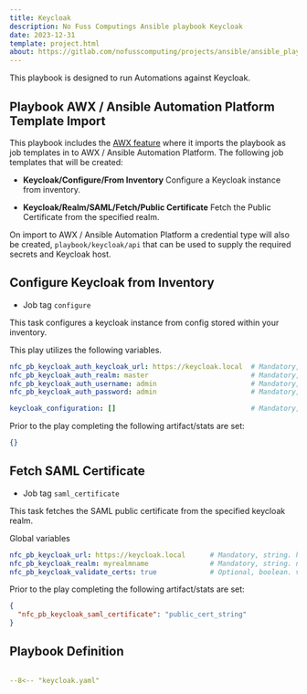 ```yaml
---
title: Keycloak
description: No Fuss Computings Ansible playbook Keycloak
date: 2023-12-31
template: project.html
about: https://gitlab.com/nofusscomputing/projects/ansible/ansible_playbooks
---
```


This playbook is designed to run Automations against Keycloak.


## Playbook AWX / Ansible Automation Platform Template Import

This playbook includes the [AWX feature](awx.md) where it imports the playbook as job templates in to AWX / Ansible Automation Platform. The following job templates that will be created:

- **Keycloak/Configure/From Inventory** Configure a Keycloak instance from inventory.

- **Keycloak/Realm/SAML/Fetch/Public Certificate** Fetch the Public Certificate from the specified realm.

On import to AWX / Ansible Automation Platform a credential type will also be created, `playbook/keycloak/api` that can be used to supply the required secrets and Keycloak host.


## Configure Keycloak from Inventory

- Job tag `configure`

This task configures a keycloak instance from config stored within your inventory.

This play utilizes the following variables.

``` yaml
nfc_pb_keycloak_auth_keycloak_url: https://keycloak.local  # Mandatory, string. Keycloak URL.
nfc_pb_keycloak_auth_realm: master                         # Mandatory, string. Keycloak Auth realm
nfc_pb_keycloak_auth_username: admin                       # Mandatory, string. Keycloak user name
nfc_pb_keycloak_auth_password: admin                       # Mandatory, string. Keycloak password

keycloak_configuration: []                                 # Mandatory, list. Keycloak configuration
```

Prior to the play completing the following artifact/stats are set:

``` json
{}

```


## Fetch SAML Certificate

- Job tag `saml_certificate`

This task fetches the SAML public certificate from the specified keycloak realm.

Global variables

``` yaml
nfc_pb_keycloak_url: https://keycloak.local      # Mandatory, string. hostname and protocol.
nfc_pb_keycloak_realm: myrealmname               # Mandatory, string. name of the realm to fetch certificate from
nfc_pb_keycloak_validate_certs: true             # Optional, boolean. validate ssl certificate

```

Prior to the play completing the following artifact/stats are set:

``` json
{
  "nfc_pb_keycloak_saml_certificate": "public_cert_string"
}

```


## Playbook Definition

``` yaml title="keycloak.yaml" linenums="1"

--8<-- "keycloak.yaml"

```